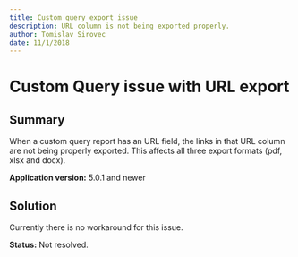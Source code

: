 ```yaml
---
title: Custom query export issue
description: URL column is not being exported properly.
author: Tomislav Sirovec
date: 11/1/2018
---
```


# Custom Query issue with URL export

## **Summary**

When a custom query report has an URL field, the links in that URL column are not being properly exported. This affects all three export formats \(pdf, xlsx and docx\).

**Application version:** 5.0.1 and newer

## **Solution**

Currently there is no workaround for this issue.

**Status:** Not resolved.

